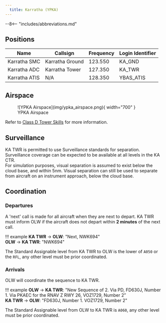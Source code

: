 ```yaml
---
  title: Karratha (YPKA)
---
```


--8<-- "includes/abbreviations.md"

## Positions

| Name | Callsign | Frequency | Login Identifier |
| ---- | -------- | --------- | ---------------- |
| Karratha SMC | Karratha Ground | 123.550 | KA_GND |
| Karratha ADC | Karratha Tower | 127.350 | KA_TWR |
| Karratha ATIS | N/A | 128.350 | YBAS_ATIS |

## Airspace

<figure markdown>
![YPKA Airspace](img/ypka_airspace.png){ width="700" }
  <figcaption>YPKA Airspace</figcaption>
</figure>

Refer to [Class D Tower Skills](../../controller-skills/classdtwr) for more information.

## Surveillance
KA TWR is permitted to use Surveillance standards for separation. Surveillance coverage can be expected to be available at all levels in the KA CTR.  
For simulation purposes, visual separation is assumed to exist below the cloud base, and within 5nm. Visual separation can still be used to separate from aircraft on an instrument approach, below the cloud base.
## Coordination
### Departures
A 'next' call is made for all aircraft when they are next to depart. KA TWR must inform OLW if the aircraft does not depart within **2 minutes** of the next call.

!!! example
    **KA TWR** -> **OLW**: "Next, NWK694"  
    **OLW** -> **KA TWR**: "NWK694"  

The Standard Assignable level from KA TWR to OLW is the lower of `A050` or the `RFL`, any other level must be prior coordinated.
### Arrivals
OLW will coordinate the sequence to KA TWR.

!!! example
    **OLW** -> **KA TWR**: "New Sequence of 2. Via PD, FD630J, Number 1. Via PKAEC for the RNAV Z RWY 26, VOZ1729, Number 2”  
    **KA TWR** -> **OLW**: "FD630J, Number 1. VOZ1729, Number 2"  

The Standard Assignable level from OLW to KA TWR is `A060`, any other level must be prior coordinated.